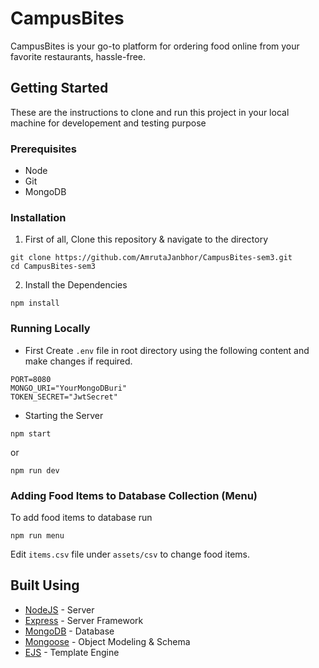 # CampusBites

CampusBites is your go-to platform for ordering food online from your favorite restaurants, hassle-free.

## Getting Started

These are the instructions to clone and run this project in your local machine for developement and testing purpose

### Prerequisites

- Node
- Git
- MongoDB

### Installation

1. First of all, Clone this repository & navigate to the directory

```
git clone https://github.com/AmrutaJanbhor/CampusBites-sem3.git
cd CampusBites-sem3
```

2. Install the Dependencies

```
npm install
```

### Running Locally

- First Create `.env` file in root directory using the following content and make changes if required.

```
PORT=8080
MONGO_URI="YourMongoDBuri"
TOKEN_SECRET="JwtSecret"
```

- Starting the Server

```
npm start
```

or

```
npm run dev
```

### Adding Food Items to Database Collection (Menu)

To add food items to database run

```
npm run menu
```

Edit `items.csv` file under `assets/csv` to change food items.

## Built Using

- [NodeJS](https://nodejs.org/en) - Server
- [Express](https://expressjs.com/) - Server Framework
- [MongoDB](https://www.mongodb.com/) - Database
- [Mongoose](https://mongoosejs.com/) - Object Modeling & Schema
- [EJS](https://ejs.co/) - Template Engine
